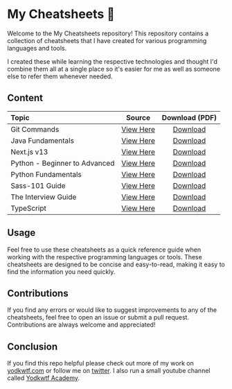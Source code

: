 # My Cheatsheets 🚀

Welcome to the My Cheatsheets repository! This repository contains a collection of cheatsheets that I have created for various programming languages and tools.

I created these while learning the respective technologies and thought I'd combine them all at a single place so it's easier for me as well as someone else to refer them whenever needed.

## Content

| Topic                         |                 Source                  |                                          Download (PDF)                                           |
| :---------------------------- | :-------------------------------------: | :-----------------------------------------------------------------------------------------------: |
| Git Commands                  |  [View Here](/git-commands/readme.md)   | [Download](https://drive.google.com/file/d/1Hr2bzduRZXtDO5jiYDcBeyqIa8xgjefI/view?usp=share_link) |
| Java Fundamentals             |      [View Here](/java/readme.md)       | [Download](https://drive.google.com/file/d/1FPYiX-m3Mq6FXva-M0LTAkjkb7biIoOc/view?usp=share_link) |
| Next.js v13                   |   [View Here](/nextjs-v13/readme.md)    | [Download](https://drive.google.com/file/d/1ZsdzJNj1Uc4zWdIXRTQ8upNlNOAxdufs/view?usp=share_link) |
| Python - Beginner to Advanced | [View Here](/python-advanced/readme.md) | [Download](https://drive.google.com/file/d/1aZxvLU-EWN53qp78F3Vpe_RcqLxVoGbG/view?usp=share_link) |
| Python Fundamentals           |     [View Here](/python/readme.md)      | [Download](https://drive.google.com/file/d/1KSPASGV9Nz1rZuVT4wXIfEcPkClNuu1s/view?usp=share_link) |
| Sass-101 Guide                |      [View Here](/sass/readme.md)       | [Download](https://drive.google.com/file/d/1wuNVOe0IH7wl2HfN6oDIko_yL2CVfa0E/view?usp=share_link) |
| The Interview Guide           | [View Here](/interview-guide/readme.md) | [Download](https://drive.google.com/file/d/1W4CHYeXOr8FzA5vajqlxmiDf18lpIX1c/view?usp=share_link) |
| TypeScript                    |   [View Here](/typescript/readme.md)    | [Download](https://drive.google.com/file/d/1H-Sn67-XpCIWr-nGPQpk7lm0JAuXrRBB/view?usp=share_link) |

## Usage

Feel free to use these cheatsheets as a quick reference guide when working with the respective programming languages or tools. These cheatsheets are designed to be concise and easy-to-read, making it easy to find the information you need quickly.

## Contributions

If you find any errors or would like to suggest improvements to any of the cheatsheets, feel free to open an issue or submit a pull request. Contributions are always welcome and appreciated!

## Conclusion

If you find this repo helpful please check out more of my work on [yodkwtf.com](https://yodkwtf.com) or follow me on [twitter](https://twitter.com/yodkwtf).
I also run a small youtube channel called [Yodkwtf Academy](https://youtube.com/yodkwtf).
